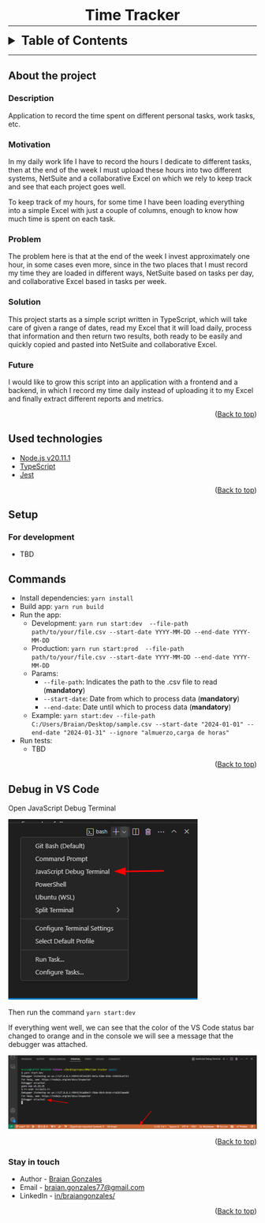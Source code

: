 <h1 style="text-align: center; margin-bottom: -10px; font-size: 30px;"><strong>Time Tracker</strong></h1>

---

<div id="top"></div>

<details>
  <summary style="font-size: 25px"><strong>Table of Contents</strong></summary>
  <ol>
    <li><a href="#about-the-project">About the project</a></li>
    <li><a href="#used-technologies">Used technologies</a></li>
    <li>
      <a href="#setup">Setup</a>
      <ul>
        <li><a href="#for-development">For development</a></li>
      </ul>
    </li>
    <li>
      <a href="#commands">Commands</a>
    </li>
    <li>
      <a href="#debug-in-vs-code">Debug in VS Code</a>
    </li>
    <li><a href="#stay-in-touch">Stay in touch</a></li>
  </ol>
</details>

---

## __About the project__

### __Description__
Application to record the time spent on different personal tasks, work tasks, etc.

### __Motivation__
In my daily work life I have to record the hours I dedicate to different tasks, then at the end of the week I must upload these hours into two different systems, NetSuite and a collaborative Excel on which we rely to keep track and see that each project goes well.

To keep track of my hours, for some time I have been loading everything into a simple Excel with just a couple of columns, enough to know how much time is spent on each task.

### __Problem__
The problem here is that at the end of the week I invest approximately one hour, in some cases even more, since in the two places that I must record my time they are loaded in different ways, NetSuite based on tasks per day, and collaborative Excel based in tasks per week.

### __Solution__
This project starts as a simple script written in TypeScript, which will take care of given a range of dates, read my Excel that it will load daily, process that information and then return two results, both ready to be easily and quickly copied and pasted into NetSuite and collaborative Excel.

### __Future__
I would like to grow this script into an application with a frontend and a backend, in which I record my time daily instead of uploading it to my Excel and finally extract different reports and metrics.

<p align="right">(<a href="#top">Back to top</a>)</p>

## __Used technologies__

- [Node.js v20.11.1](https://nodejs.org/es/)
- [TypeScript](https://www.typescriptlang.org/)
- [Jest](https://jestjs.io/)

<p align="right">(<a href="#top">Back to top</a>)</p>

## __Setup__

### __For development__
- TBD

## Commands
- Install dependencies: `yarn install`
- Build app: `yarn run build`
- Run the app: 
  - Development: `yarn run start:dev  --file-path path/to/your/file.csv --start-date YYYY-MM-DD --end-date YYYY-MM-DD`
  - Production: `yarn run start:prod  --file-path path/to/your/file.csv --start-date YYYY-MM-DD --end-date YYYY-MM-DD`
  - Params:
    - `--file-path`: Indicates the path to the .csv file to read (__mandatory__)
    - `--start-date`: Date from which to process data (__mandatory__)
    - `--end-date`: Date until which to process data (__mandatory__)
  - Example: `yarn start:dev --file-path C:/Users/Braian/Desktop/sample.csv --start-date "2024-01-01" --end-date "2024-01-31" --ignore "almuerzo,carga de horas"`
- Run tests: 
  - TBD

<p align="right">(<a href="#top">Back to top</a>)</p>

## Debug in VS Code
Open JavaScript Debug Terminal

![Open JavaScript Debug Terminal](/docs/images/open-javascript-debug-terminal.png)

Then run the command `yarn start:dev`

If everything went well, we can see that the color of the VS Code status bar changed to orange and in the console we will see a message that the debugger was attached.

![Result of attach debugger](/docs/images/result-of-attach-debugger.png)

<p align="right">(<a href="#top">Back to top</a>)</p>

### __Stay in touch__

- Author - [Braian Gonzales](https://braiangonzales.vercel.app/)
- Email - [braian.gonzales77@gmail.com](mailto:braian.gonzales77@gmail.com)
- LinkedIn - [in/braiangonzales/](https://www.linkedin.com/in/braiangonzales/)

<p align="right">(<a href="#top">Back to top</a>)</p>
